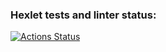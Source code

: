 ### Hexlet tests and linter status:
[![Actions Status](https://github.com/Langyst21/frontend-project-44/workflows/hexlet-check/badge.svg)](https://github.com/Langyst21/frontend-project-44/actions)